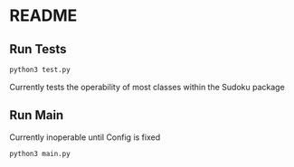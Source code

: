 # README

## Run Tests
```bash
python3 test.py
```
Currently tests the operability of most classes within the Sudoku package

## Run Main
Currently inoperable until Config is fixed
```bash
python3 main.py
```